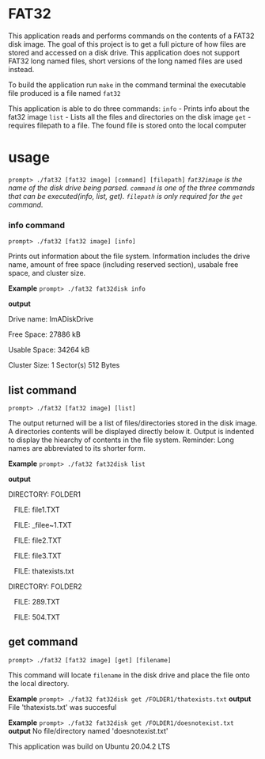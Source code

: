 # FAT32

This application reads and performs commands on the contents of a FAT32 disk image. The goal of this project is to get a full picture of how files are stored and accessed on a disk drive. This application does not support FAT32 long named files, short versions of the long named files are used instead.

To build the application run `make` in the command terminal
the executable file produced is a file named `fat32`

This application is able to do three commands:
	`info` -  Prints info about the fat32 image
	`list` -  Lists all the files and directories on the disk image
	`get`  -  requires filepath to a file. The found file is stored onto the local computer
	
# usage
`prompt> ./fat32 [fat32 image] [command] [filepath]`
*`fat32image` is the name of the disk drive being parsed. `command` is one of the three commands that can be executed(info, list, get). `filepath` is only required for the `get` command.*

### info command
`prompt> ./fat32 [fat32 image] [info]`

Prints out information about the file system. Information includes the drive name, amount of free space (including reserved section), usabale free space, and cluster size.

**Example** 
`prompt> ./fat32 fat32disk info`

**output** 

Drive name:    ImADiskDrive

Free Space:    27886 kB

Usable Space:  34264 kB

Cluster Size:  1 Sector(s) 512 Bytes

## list command
`prompt> ./fat32 [fat32 image] [list]`

The output returned will be a list of files/directories stored in the disk image. A directories contents will be displayed directly below it. Output is indented to display the hiearchy of contents in the file system. Reminder: Long names are abbreviated to its shorter form. 

**Example** 
`prompt> ./fat32 fat32disk list`

**output** 

DIRECTORY: FOLDER1

&nbsp;&nbsp; FILE:  file1.TXT

&nbsp;&nbsp; FILE:  _filee~1.TXT

&nbsp;&nbsp; FILE:  file2.TXT

&nbsp;&nbsp; FILE:  file3.TXT

&nbsp;&nbsp; FILE:  thatexists.txt

DIRECTORY: FOLDER2

&nbsp;&nbsp; FILE:  289.TXT

&nbsp;&nbsp; FILE:  504.TXT

## get command

`prompt> ./fat32 [fat32 image] [get] [filename]`

This command will locate `filename` in the disk drive and place the file onto the local directory.

**Example** 
`prompt> ./fat32 fat32disk get /FOLDER1/thatexists.txt`
**output** 
File 'thatexists.txt' was succesful

**Example** 
`prompt> ./fat32 fat32disk get /FOLDER1/doesnotexist.txt`
**output** 
No file/directory named 'doesnotexist.txt'

This application was build on Ubuntu 20.04.2 LTS
